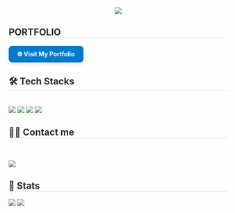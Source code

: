 <div align= "center">
    <img src="https://capsule-render.vercel.app/api?type=transparent&color=0:ad1a1a,100:050505&height=120&text=JUNG%20YUN%20HO&animation=&fontColor=000000&fontSize=60" />
    </div>
    <div style="text-align: left; margin-top: 10px;">
        <h2 style="border-bottom: 1px solid #d8dee4; color: #282d33;"> PORTFOLIO </h2>  
        <a href="https://17sky35.github.io/portfolio/" target="_blank" 
           style="display: inline-block; text-decoration: none; background-color: #007acc; color: #fff; 
                  font-weight: bold; padding: 10px 20px; border-radius: 8px; font-size: 14px;
                  transition: background-color 0.3s ease; box-shadow: 0 4px 8px rgba(0,0,0,0.1);">
            🌐 Visit My Portfolio
        </a>
    </div>
    </div>
    <div style="text-align: left;">
    <h2 style="border-bottom: 1px solid #d8dee4; color: #282d33;"> 🛠️ Tech Stacks </h2> <br> 
    <div style="margin: ; text-align: left;" "text-align: left;"> <img src="https://img.shields.io/badge/Java-007396?style=flat&logo=Java&logoColor=white">
          <img src="https://img.shields.io/badge/Javascript-F7DF1E?style=flat&logo=Javascript&logoColor=white">
          <img src="https://img.shields.io/badge/ReactNative-61DAFB?style=flat&logo=React&logoColor=white">
          <img src="https://img.shields.io/badge/Spring Boot-6DB33F?style=flat&logo=Spring Boot&logoColor=white">
          </div>
    </div>
    <div style="text-align: left;">
    <h2 style="border-bottom: 1px solid #d8dee4; color: #282d33;"> 🧑‍💻 Contact me </h2> <br> 
    <div style="text-align: left;">  </div>  <br> 
    <div style="text-align: left;"> <a href="https://hits.seeyoufarm.com"> <img src="https://hits.seeyoufarm.com/api/count/incr/badge.svg?url=https%3A%2F%2Fgithub.com%2F17sky35%2F&count_bg=%23000000&title_bg=%23000000&icon=github.svg&icon_color=%23FFFFFF&title=GitHub&edge_flat=false"/></a>
       </div> 
    </div>
    <div style="text-align: left;"> 
    <h2 style="border-bottom: 1px solid #d8dee4; color: #282d33;"> 🏅 Stats </h2> <div style="text-align: left;"> <img src="https://github-readme-stats.vercel.app/api?username=17sky35&bg_color=180,ffffff,00000000&title_color=000000&text_color=000000"
         /> <img src="https://github-readme-stats.vercel.app/api/top-langs/?username=17sky35&layout=compact&bg_color=180,ffffff,00000000&title_color=000000&text_color=000000"
           /> </div> 
    </div>
